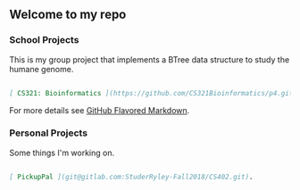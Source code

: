 ## Welcome to my repo


### School Projects

This is my group project that implements a BTree data structure to study the humane genome.

```markdown

[ CS321: Bioinformatics ](https://github.com/CS321Bioinformatics/p4.git).


```

For more details see [GitHub Flavored Markdown](https://guides.github.com/features/mastering-markdown/).

### Personal Projects

Some things I'm working on.

```markdown

[ PickupPal ](git@gitlab.com:StuderRyley-Fall2018/CS402.git).


```

